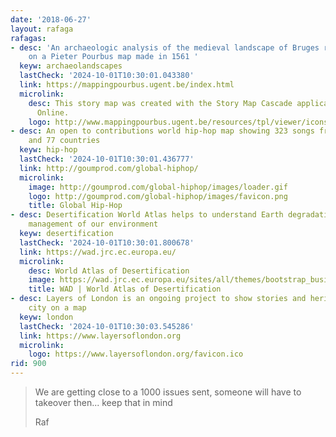 ```yaml
---
date: '2018-06-27'
layout: rafaga
rafagas:
- desc: 'An archaeologic analysis of the medieval landscape of Bruges region displayed
    on a Pieter Pourbus map made in 1561 '
  keyw: archaeolandscapes
  lastCheck: '2024-10-01T10:30:01.043380'
  link: https://mappingpourbus.ugent.be/index.html
  microlink:
    desc: This story map was created with the Story Map Cascade application in ArcGIS
      Online.
    logo: http://www.mappingpourbus.ugent.be/resources/tpl/viewer/icons/favicon.ico
- desc: An open to contributions world hip-hop map showing 323 songs from 191 cities
    and 77 countries
  keyw: hip-hop
  lastCheck: '2024-10-01T10:30:01.436777'
  link: http://goumprod.com/global-hiphop/
  microlink:
    image: http://goumprod.com/global-hiphop/images/loader.gif
    logo: http://goumprod.com/global-hiphop/images/favicon.png
    title: Global Hip-Hop
- desc: Desertification World Atlas helps to understand Earth degradation and sustainable
    management of our environment
  keyw: desertification
  lastCheck: '2024-10-01T10:30:01.800678'
  link: https://wad.jrc.ec.europa.eu/
  microlink:
    desc: World Atlas of Desertification
    image: https://wad.jrc.ec.europa.eu/sites/all/themes/bootstrap_business/logo_ec.png
    title: WAD | World Atlas of Desertification
- desc: Layers of London is an ongoing project to show stories and heritage of the
    city on a map
  keyw: london
  lastCheck: '2024-10-01T10:30:03.545286'
  link: https://www.layersoflondon.org
  microlink:
    logo: https://www.layersoflondon.org/favicon.ico
rid: 900
---
```


> We are getting close to a 1000 issues sent, someone will have to takeover then... keep that in mind
>
> Raf